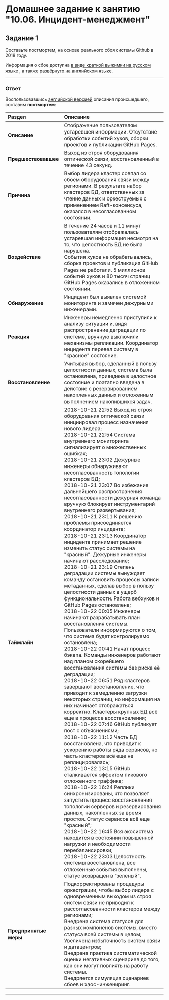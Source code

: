 # Домашнее задание к занятию "10.06. Инцидент-менеджмент"

## Задание 1

Составьте постмортем, на основе реального сбоя системы Github в 2018 году.

Информация о сбое доступна [в виде краткой выжимки на русском языке](https://habr.com/ru/post/427301/) , а
также [развёрнуто на английском языке](https://github.blog/2018-10-30-oct21-post-incident-analysis/).

---

### Ответ

Воспользовавшись [английской версией](https://github.blog/2018-10-30-oct21-post-incident-analysis/)
описания происшедшего, составим **постмортем**:

| Раздел                | Описание                                                                                                                                                                                                                                                                                                                                                                                                                                                                                                                                                                                                                                                                                                                                                                                                                                                                                                                                                                                                                                                                                                                                                                                                                                                                                                                                                                                                                                                                                                                                                                                                                                                                                                                                                                                                                                                                                                                                                                                                                                                                                                                                                                                                     |
|:----------------------|:-------------------------------------------------------------------------------------------------------------------------------------------------------------------------------------------------------------------------------------------------------------------------------------------------------------------------------------------------------------------------------------------------------------------------------------------------------------------------------------------------------------------------------------------------------------------------------------------------------------------------------------------------------------------------------------------------------------------------------------------------------------------------------------------------------------------------------------------------------------------------------------------------------------------------------------------------------------------------------------------------------------------------------------------------------------------------------------------------------------------------------------------------------------------------------------------------------------------------------------------------------------------------------------------------------------------------------------------------------------------------------------------------------------------------------------------------------------------------------------------------------------------------------------------------------------------------------------------------------------------------------------------------------------------------------------------------------------------------------------------------------------------------------------------------------------------------------------------------------------------------------------------------------------------------------------------------------------------------------------------------------------------------------------------------------------------------------------------------------------------------------------------------------------------------------------------------------------|
| **Описание**          | Отображение пользователям устаревшей информации. Отсутствие обработки событий хуков, сборки проектов и публикации GitHub Pages.                                                                                                                                                                                                                                                                                                                                                                                                                                                                                                                                                                                                                                                                                                                                                                                                                                                                                                                                                                                                                                                                                                                                                                                                                                                                                                                                                                                                                                                                                                                                                                                                                                                                                                                                                                                                                                                                                                                                                                                                                                                                              | 
| **Предшествовавшее**  | Выход из строя оборудования оптической связи, восстановленный в течение 43 секунд.                                                                                                                                                                                                                                                                                                                                                                                                                                                                                                                                                                                                                                                                                                                                                                                                                                                                                                                                                                                                                                                                                                                                                                                                                                                                                                                                                                                                                                                                                                                                                                                                                                                                                                                                                                                                                                                                                                                                                                                                                                                                                                                           |
| **Причина**           | Выбор лидера кластер совпал со сбоем оборудования связи между регионами. В результате набор кластеров БД, ответственных за чтение данных и оркеструемых с применением Raft-консенсуса, оказался в несогласованном состоянии.                                                                                                                                                                                                                                                                                                                                                                                                                                                                                                                                                                                                                                                                                                                                                                                                                                                                                                                                                                                                                                                                                                                                                                                                                                                                                                                                                                                                                                                                                                                                                                                                                                                                                                                                                                                                                                                                                                                                                                                 |
| **Воздействие**       | В течение 24 часов и 11 минут пользователям отображалась устаревшая информация несмотря на то, что целостность БД не была нарушена.<br/>События хуков не обрабатывались, сборка проектов и публикация GitHub Pages не работали. 5 миллионов событий хуков и 80 тысяч страниц GitHub Pages оказались в отложенном состоянии.                                                                                                                                                                                                                                                                                                                                                                                                                                                                                                                                                                                                                                                                                                                                                                                                                                                                                                                                                                                                                                                                                                                                                                                                                                                                                                                                                                                                                                                                                                                                                                                                                                                                                                                                                                                                                                                                                  |
| **Обнаружение**       | Инцидент был выявлен системой мониторинга и замечен дежурными инженерами.                                                                                                                                                                                                                                                                                                                                                                                                                                                                                                                                                                                                                                                                                                                                                                                                                                                                                                                                                                                                                                                                                                                                                                                                                                                                                                                                                                                                                                                                                                                                                                                                                                                                                                                                                                                                                                                                                                                                                                                                                                                                                                                                    |
| **Реакция**           | Инженеры немедленно приступили к анализу ситуации и, видя распространение деградации по системе, вручную выключили механизмы репликации. Координатор инцидента перевел систему в "красное" состояние.                                                                                                                                                                                                                                                                                                                                                                                                                                                                                                                                                                                                                                                                                                                                                                                                                                                                                                                                                                                                                                                                                                                                                                                                                                                                                                                                                                                                                                                                                                                                                                                                                                                                                                                                                                                                                                                                                                                                                                                                        |
| **Восстановление**    | Учитывая выбор, сделанный в пользу целостности данных, система была остановлена, приведена в целостное состояние и поэтапно введена в действие с резервированием накопленных данных и отложенным выполнением накопившихся задач.                                                                                                                                                                                                                                                                                                                                                                                                                                                                                                                                                                                                                                                                                                                                                                                                                                                                                                                                                                                                                                                                                                                                                                                                                                                                                                                                                                                                                                                                                                                                                                                                                                                                                                                                                                                                                                                                                                                                                                             |
| **Таймлайн**          | 2018-10-21 22:52 Выход из строя оборудования оптической связи инициировал процесс назначения нового лидера;<br/>2018-10-21 22:54 Система внутреннего мониторинга сигнализирует о множественных ошибках;<br/>2018-10-21 23:02 Дежурные инженеры обнаруживают несогласованность топологии кластеров БД;<br/>2018-10-21 23:07 Во избежание дальнейшего распространения несогласованности дежурная команда вручную блокирует инструментарий внутреннего развертывания;<br/>2018-10-21 23:11 К решению проблемы присоединяется координатор инцидента;<br/>2018-10-21 23:13 Координатор инцидента принимает решение изменить статус системы на "красный". Дежурные инженеры начинают расследование;<br/>2018-10-21 23:19 Степень деградации системы вынуждает команду остановить процессы записи метаданных, сделав выбор в пользу целостности данных в ущерб функциональности. Работа вебхуков и GitHub Pages остановлена;<br/>2018-10-22 00:05 Инженеры начинают разрабатывать план восстановления системы. Пользователи информируются о том, что система будет контролируемо остановлена;<br/>2018-10-22 00:41 Начат процесс бэкапа. Команды инженеров работают над планом скорейшего восстановления системы без риска её деградации;<br/>2018-10-22 06:51 Ряд кластеров завершают восстановление, что приводит к замедлению загрузки некоторых страниц, но информация на них начинает отображаться корректно. Кластеры крупных БД всё еще в процессе восстановления;<br/>2018-10-22 07:46 GitHub публикует пост с объяснениями;<br/>2018-10-22 11:12 Часть БД восстановлена, что приводит к ускорению работы ряда сервисов, но часть кластеров всё еще не реплицировалась;<br/>2018-10-22 13:15 GitHub сталкивается эффектом пикового отложенного траффика;<br/>2018-10-22 16:24 Реплики синхронизированы, что позволяет запустить процесс восстановления топологии серверов и резервирования данных, накопленных за время простоя. Статус сервисов всё еще "красный";<br/>2018-10-22 16:45 Вся экосистема находится в состоянии повышенной нагрузки и необходимости перебалансировки;<br/>2018-10-22 23:03 Целостность системы восстановлена, все отложенные события выполнены, статус возвращен в "зеленый". |
| **Предпринятые меры** | Подкорректированы процедуры оркестрации, чтобы выбор лидера с одновременным выходом из строя систем связи не приводил к рассогласованности кластеров между регионами;<br/>Внедрена система статусов для разных компоненов системы, вместо статуса всей системы в целом;<br/>Увеличена избыточность систем связи и датацентров;<br/>Внедрена практика систематической оценки негативных сценариев до того, как они могут повлиять на работу системы.<br/>Внедряется симуляция сценариев сбоев и хаос-инжениринг.                                                                                                                                                                                                                                                                                                                                                                                                                                                                                                                                                                                                                                                                                                                                                                                                                                                                                                                                                                                                                                                                                                                                                                                                                                                                                                                                                                                                                                                                                                                                                                                                                                                                                                   |

---
